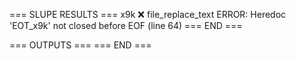 === SLUPE RESULTS ===
x9k ❌ file_replace_text ERROR: Heredoc 'EOT_x9k' not closed before EOF (line 64)
=== END ===

=== OUTPUTS ===
=== END ===